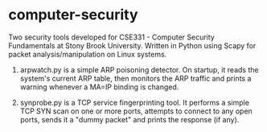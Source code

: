 # computer-security

Two security tools developed for CSE331 - Computer Security Fundamentals at Stony Brook University.
Written in Python using Scapy for packet analysis/manipulation on Linux systems.

1. arpwatch.py is a simple ARP poisoning detector. On startup, it reads the system's current ARP table, then monitors the ARP traffic and prints a warning whenever a MA=IP binding is changed.

2. synprobe.py is a TCP service fingerprinting tool. It performs a simple TCP SYN scan on one or more ports, attempts to connect to any open ports, sends it a "dummy packet" and prints the response (if any).
